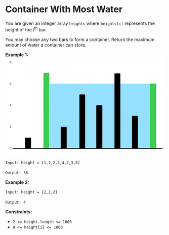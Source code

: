# Container With Most Water
You are given an integer array ``heights`` where ``heights[i]`` represents the height of the i<sup>th</sup> bar.

You may choose any two bars to form a container. Return the maximum amount of water a container can store.

**Example 1:**
![alt text](image.png)

```
Input: height = [1,7,2,5,4,7,3,6]

Output: 36
```
**Example 2:**
```
Input: height = [2,2,2]

Output: 4
```
**Constraints:**

- `2 <= height.length <= 1000`  
- `0 <= height[i] <= 1000`